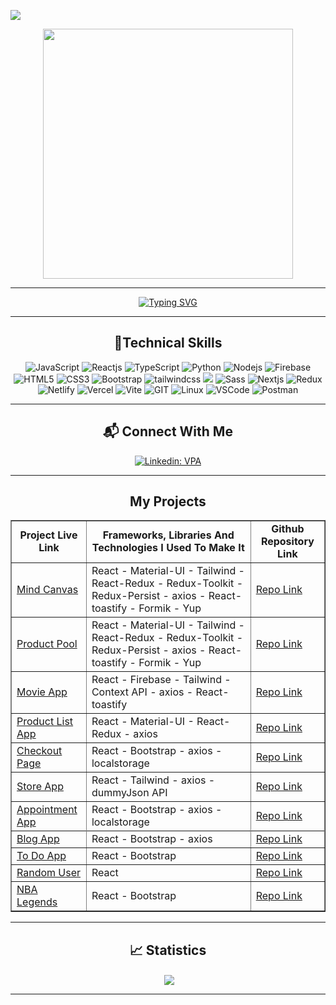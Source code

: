 ![](https://komarev.com/ghpvc/?username=ykslkrtld&color=blue&style=for-the-badge)

<div align="center">
<img src="https://media.giphy.com/media/qgQUggAC3Pfv687qPC/giphy.gif" align="center" width="400">
</div>

<hr/>

<div align=center>
     <a href="https://git.io/typing-svg"><img src="https://readme-typing-svg.demolab.com?font=VT323&size=35&duration=3500&pause=300&color=color=A89568&center=true&vCenter=true&width=500&lines=Hi🖐+I'm+Yüksel;Welcome+to+my+profile!;I'm+Full+Stack+Developer;" alt="Typing SVG" /></a>
</div>

<hr/>

<h2 align="center">🚀Technical Skills</h2>
<div align="center">
<img src="https://img.shields.io/badge/JavaScript-323330?style=for-the-badge&logo=javascript&logoColor=F7DF1E" alt="JavaScript"/>
<img src="https://img.shields.io/badge/React-20232A?style=for-the-badge&logo=react&logoColor=61DAFB" alt="Reactjs"/>
<img src="https://img.shields.io/badge/typescript-%23007ACC.svg?style=for-the-badge&logo=typescript&logoColor=white"  alt="TypeScript"/>
<img src="https://img.shields.io/badge/Python-14354C?style=for-the-badge&logo=python&logoColor=white" alt="Python"/>
<img src="https://img.shields.io/badge/Node.js-43853D?style=for-the-badge&logo=node.js&logoColor=white" alt="Nodejs"/>
<img src="https://img.shields.io/badge/firebase-14354C?style=for-the-badge&logo=firebase&logoColor=darkorange" alt="Firebase"/>
<img src="https://img.shields.io/badge/HTML5-E34F26?style=for-the-badge&logo=html5&logoColor=white" alt="HTML5"/>
<img src="https://img.shields.io/badge/CSS3-1572B6?style=for-the-badge&logo=css3&logoColor=white" alt="CSS3"/>
<img src="https://img.shields.io/badge/Bootstrap-563D7C?style=for-the-badge&logo=bootstrap&logoColor=white" alt="Bootstrap"/>
<img src="https://img.shields.io/badge/tailwindcss-%2338B2AC.svg?style=for-the-badge&logo=tailwind-css&logoColor=white" alt="tailwindcss"/>
<img src="https://img.shields.io/badge/MUI-%230081CB.svg?style=for-the-badge&logo=mui&logoColor=white"/>
<img src="https://img.shields.io/badge/Sass-CC6699?style=for-the-badge&logo=sass&logoColor=white" alt="Sass"/>
<img src="https://img.shields.io/badge/Next-black?style=for-the-badge&logo=next.js&logoColor=white" alt="Nextjs"/>
<img src="https://img.shields.io/badge/redux-%23593d88.svg?style=for-the-badge&logo=redux&logoColor=white" alt="Redux"/> 
<img src="https://img.shields.io/badge/netlify-20232A?style=for-the-badge&logo=netlify&logoColor=61DAFB" alt="Netlify" />
<img src="https://img.shields.io/badge/vercel-black?style=for-the-badge&logo=vercel&logoColor=white" alt="Vercel" />
<img src="https://img.shields.io/badge/vite-black?style=for-the-badge&logo=vite&logoColor=white" alt="Vite"/>
<img src="https://img.shields.io/badge/GIT-E44C30?style=for-the-badge&logo=git&logoColor=white" alt="GIT"/>
<img src="https://img.shields.io/badge/linux-E44C30?style=for-the-badge&logo=linux&logoColor=white" alt="Linux"/>
<img src="https://img.shields.io/badge/Visual_Studio_Code-0078D4?style=for-the-badge&logo=visual%20studio%20code&logo" alt="VSCode" />
<img src="https://img.shields.io/badge/postman-E44C30?style=for-the-badge&logo=postman&logoColor=white" alt="Postman"/>  
</div>

<hr/>

<div align="center">
     <h2 align="center">📬 Connect With Me</h2>

[![Linkedin: VPA](https://img.shields.io/badge/linkedin-%230077B5.svg?&style=for-the-badge&logo=linkedin&logoColor=white)](https://www.linkedin.com/in/yuksel-kurtuldu/)

</div>

<hr/>

<h2 align="center">My Projects</h2>

<table border="1"  align="center"> 
    <td  align="center"><strong>Project Live Link</strong></td>
      <td  align="center">
        <strong>Frameworks, Libraries And Technologies I Used To Make It</strong>
      </td>
      <td  align="center""><strong>Github Repository Link</strong></td>
     <tr>
        <td><a href="https://mind-canvas-ykslkrtld.vercel.app/">Mind Canvas</a></td>
        <td>React - Material-UI - Tailwind - React-Redux - Redux-Toolkit - Redux-Persist - axios - React-toastify - Formik - Yup</td>
        <td><a href="https://github.com/ykslkrtld/mind-canvas">Repo Link</a></td>
      </tr>
     <tr>
        <td><a href="https://product-pool-yksl.vercel.app/">Product Pool</a></td>
        <td>React - Material-UI - Tailwind - React-Redux - Redux-Toolkit - Redux-Persist - axios - React-toastify - Formik - Yup</td>
        <td><a href="https://github.com/ykslkrtld/product-pool">Repo Link</a></td>
      </tr>
     <tr>
        <td><a href="https://movie-app-yksl.vercel.app/">Movie App</a></td>
        <td>React - Firebase - Tailwind - Context API - axios - React-toastify</td>
        <td><a href="https://github.com/ykslkrtld/movie-app2">Repo Link</a></td>
      </tr>
     <tr>
        <td><a href="https://product-list-yksl.vercel.app/">Product List App</a></td>
        <td> React - Material-UI - React-Redux - axios</td>
        <td><a href="https://github.com/ykslkrtld/product-list-2">Repo Link</a></td>
      </tr>
     <tr style="margin: auto;">
        <td><a href="https://checkout-page-yksl.vercel.app/">Checkout Page</a></td>
        <td>React - Bootstrap - axios - localstorage</td>
        <td><a href="https://github.com/ykslkrtld/checkout-page">Repo Link</a></td>
      </tr>
      <tr style="margin: auto;">
        <td><a href="https://yksl-store.vercel.app/">Store App</a></td>
        <td>React - Tailwind - axios - dummyJson API</td>
        <td><a href="https://github.com/ykslkrtld/yksl-store">Repo Link</a></td>
     </tr> 
     <tr style="margin: auto;">
        <td><a href="https://hospital-app-yksl.vercel.app/">Appointment App</a></td>
        <td>React - Bootstrap - axios - localstorage</td>
        <td><a href="https://github.com/ykslkrtld/hospital-app">Repo Link</a></td>
     <tr style="margin: auto;">
     <tr style="margin: auto;">
        <td><a href="https://blog-app-yksl.vercel.app/">Blog App</a></td>
        <td>React - Bootstrap - axios </td>
        <td><a href="https://github.com/ykslkrtld/blog-app">Repo Link</a></td>
      </tr>
     <tr style="margin: auto;">
        <td><a href="https://todo-app-yksl.vercel.app/">To Do App</a></td>
        <td>React - Bootstrap </td>
        <td><a href="https://github.com/ykslkrtld/todo-app">Repo Link</a></td>
      </tr>
     <tr style="margin: auto;">
        <td><a href="https://random-user-yksl.vercel.app/">Random User</a></td>
        <td>React </td>
        <td><a href="https://github.com/ykslkrtld/random-user">Repo Link</a></td>
      </tr>
      <tr style="margin: auto;">
        <td><a href="https://nba-legends-yksl.vercel.app/">NBA Legends</a></td>
        <td>React - Bootstrap</td>
        <td><a href="https://github.com/ykslkrtld/nba-legends">Repo Link</a></td>
       <tr style="margin: auto;">
</table>
<hr>

<h2  align="center">📈 Statistics</h2>

<div  align="center">
  <img align="center"
     src="https://github-readme-stats.vercel.app/api/top-langs/?username=ykslkrtld&theme=blue-green"
     alt=""
     />
  <img align="center"  src="https://github-readme-streak-stats.herokuapp.com/?user=ykslkrtld&theme=black-ice&hide_border=true&stroke=0000&background=0D1117">
</div>

<hr>






